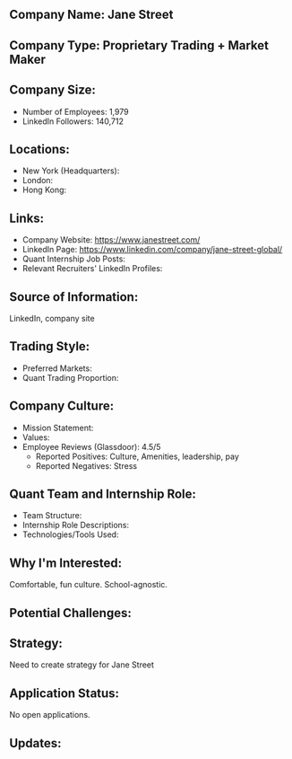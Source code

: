 ## Company Name: Jane Street

## Company Type: Proprietary Trading + Market Maker

## Company Size:
- Number of Employees: 1,979
- LinkedIn Followers: 140,712

## Locations:
- New York (Headquarters): 
- London: 
- Hong Kong: 

## Links:
- Company Website: https://www.janestreet.com/
- LinkedIn Page: https://www.linkedin.com/company/jane-street-global/
- Quant Internship Job Posts: 
- Relevant Recruiters' LinkedIn Profiles: 

## Source of Information:
LinkedIn, company site

## Trading Style:
- Preferred Markets: 
- Quant Trading Proportion: 

## Company Culture:
- Mission Statement: 
- Values: 
- Employee Reviews (Glassdoor): 4.5/5
  - Reported Positives: Culture, Amenities, leadership, pay
  - Reported Negatives: Stress

## Quant Team and Internship Role:
- Team Structure: 
- Internship Role Descriptions: 
- Technologies/Tools Used: 

## Why I'm Interested:
Comfortable, fun culture. School-agnostic.

## Potential Challenges: 

## Strategy:
Need to create strategy for Jane Street

## Application Status:
No open applications.

## Updates:
